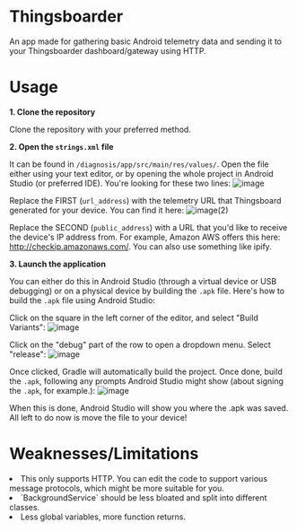 # Thingsboarder

An app made for gathering basic Android telemetry data and sending it to your Thingsboarder dashboard/gateway using HTTP.

# Usage

**1. Clone the repository**

Clone the repository with your preferred method.

**2. Open the `strings.xml` file**

It can be found in `/diagnosis/app/src/main/res/values/`. Open the file either using your text editor, or by opening the whole project in Android Studio (or preferred IDE). You're looking for these two lines:
![image](https://github.com/nitrogency/thingsboarder/assets/129758495/a2e4a32b-6aa1-4741-bb81-a90e40d3e857)

Replace the FIRST (`url_address`) with the telemetry URL that Thingsboard generated for your device. You can find it here:
![image(2)](https://github.com/nitrogency/thingsboarder/assets/129758495/54bb5e52-d39b-43bf-89eb-6d51184a9e45)

Replace the SECOND (`public_address`) with a URL that you'd like to receive the device's IP address from. For example, Amazon AWS offers this here: http://checkip.amazonaws.com/. You can also use something like ipify.

**3. Launch the application**

You can either do this in Android Studio (through a virtual device or USB debugging) or on a physical device by building the `.apk` file. Here's how to build the `.apk` file using Android Studio:

Click on the square in the left corner of the editor, and select "Build Variants":
![image](https://github.com/nitrogency/thingsboarder/assets/129758495/2e0af24d-052f-44ea-8bd4-4428bf111f50)

Click on the "debug" part of the row to open a dropdown menu. Select "release":
![image](https://github.com/nitrogency/thingsboarder/assets/129758495/b792e6c1-32b0-430f-a9d4-3636808d87d9)

Once clicked, Gradle will automatically build the project. Once done, build the `.apk`, following any prompts Android Studio might show (about signing the `.apk`, for example.):
![image](https://github.com/nitrogency/thingsboarder/assets/129758495/d5c8a557-1f5f-422a-a0aa-6a74a0b0ff57)

When this is done, Android Studio will show you where the .apk was saved. All left to do now is move the file to your device!

# Weaknesses/Limitations

<li>This only supports HTTP. You can edit the code to support various message protocols, which might be more suitable for you.</li>
<li>`BackgroundService` should be less bloated and split into different classes.</li>
<li>Less global variables, more function returns.</li>
